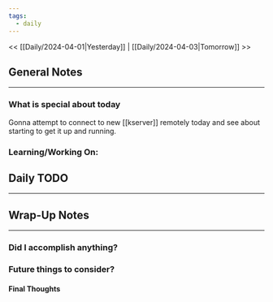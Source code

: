 ```yaml
---
tags:
  - daily
---
```

<< [[Daily/2024-04-01|Yesterday]] |  [[Daily/2024-04-03|Tomorrow]] >>

## General Notes
---
### What is special about today
Gonna attempt to connect to new [[kserver]] remotely today and see about starting to get it up and running.


### Learning/Working On:



## Daily TODO
---




## Wrap-Up Notes
---
### Did I accomplish anything?
### Future things to consider?
#### Final Thoughts

